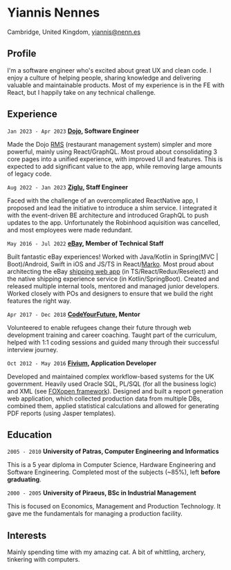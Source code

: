 # Yiannis Nennes
Cambridge, United Kingdom, [yiannis@nenn.es](mailto:yiannis@nenn.es)

## Profile
I'm a software engineer who's excited about great UX and clean code. I enjoy a culture of helping people, sharing knowledge and delivering valuable and maintainable products. Most of my experience is in the FE with React, but I happily take on any technical challenge.

## Experience

`Jan 2023 - Apr 2023`
__[Dojo](https://dojo.tech), Software Engineer__

Made the Dojo [RMS](https://www.youtube.com/watch?v=-aUc30WV3y4) (restaurant management system) simpler and more powerful, mainly using React/GraphQL. Most proud about consolidating 3 core pages into a unified experience, with improved UI and features. This is expected to add significant value to the app, while removing large amounts of legacy code.

`Aug 2022 - Jan 2023`
__[Ziglu](https://www.ziglu.io), Staff Engineer__

Faced with the challenge of an overcomplicated ReactNative app, I proposed and lead the initiative to introduce a shim service. I integrated it with the event-driven BE architecture and introduced GraphQL to push updates to the app. Unfortunately the Robinhood aquisition was cancelled, and most employees were made redundant.

`May 2016 - Jul 2022`
__[eBay](https://www.ebay.co.uk), Member of Technical Staff__

Built fantastic eBay experiences! Worked with Java/Kotlin in Spring(MVC | Boot)/Android, Swift in iOS and JS/TS in React/[Marko](https://markojs.com). Most proud about architecting the eBay [shipping web app](https://www.businessinsider.com/how-to-print-shipping-label-on-ebay) (in TS/React/Redux/Reselect) and the native shipping experience service (in Kotlin/SpringBoot). Created and released multiple internal tools, mentored and managed junior developers. Worked closely with POs and designers to ensure that we build the right features the right way.

`Apr 2017 - Dec 2018`
__[CodeYourFuture](https://codeyourfuture.io), Mentor__

Volunteered to enable refugees change their future through web development training and career coaching. Taught part of the curriculum, helped with 1:1 coding sessions and guided many through their successful interview journey.

`Oct 2012 - May 2016`
__[Fivium](https://www.fivium.co.uk), Application Developer__

Developed and maintained complex workflow-based systems for the UK government. Heavily used Oracle SQL, PL/SQL (for all the business logic) and XML (see [FOXopen framework](http://www.foxopen.net)). Designed and built a report generation web application, which collected production data from multiple DBs, combined them, applied statistical calculations and allowed for generating PDF reports (using Jasper templates).


## Education


`2005 - 2010`
__University of Patras, Computer Engineering and Informatics__

This is a 5 year diploma in Computer Science, Hardware Engineering and Software Engineering. Completed most of the subjects (~85%), left __before graduating__.

`2000 - 2005`
__University of Piraeus, BSc in Industrial Management__

This is focused on Economics, Management and Production Technology. It gave me the fundamentals for managing a production facility.


## Interests


Mainly spending time with my amazing cat. A bit of whittling, archery, tinkering with computers.

